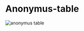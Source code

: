 # Anonymus-table

![anonymus table](https://github.com/diogonazareno/Anonymus-table/assets/20227163/41a1c79d-60aa-42c7-a2e9-03788d4f702e)
